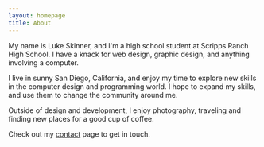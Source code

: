 ```yaml
---
layout: homepage
title: About
---
```


My name is Luke Skinner, and I'm a high school student at Scripps Ranch High School. I have a knack for web design, graphic design, and anything involving a computer.

I live in sunny San Diego, California, and enjoy my time to explore new skills in the computer design and programming world. I hope to expand my skills, and use them to change the community around me.

Outside of design and development, I enjoy photography, traveling and finding new places for a good cup of coffee.

Check out my [contact](contact) page to get in touch.